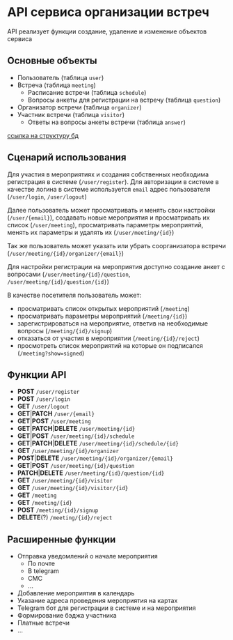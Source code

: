 # API сервиса организации встреч
API реализует функции создание, удаление и изменение объектов сервиса

## Основные объекты
- Пользователь (таблица `user`)
- Встреча (таблица `meeting`)
  - Расписание встречи (таблица `schedule`)
  - Вопросы анкеты для регистрации на встречу (таблица `question`)
- Организатор встречи (таблица `organizer`)
- Участник встречи (таблица `visitor`)
  - Ответы на вопросы анкеты встречи (таблица `answer`)

[ссылка на структуру бд](https://drive.google.com/file/d/1a-PT8_bB9P_0Y4-xweLbE5hc2bcfPStW/view?usp=sharing)
## Сценарий использования
Для участия в мероприятиях и создания собственных необходима регистрация в системе (`/user/register`). Для авторизации в системе в качестве логина в системе используется `email` адрес пользователя (`/user/login`, `/user/logout`)

Далее пользователь может просматривать и менять свои настройки (`/user/{email}`), создавать новые мероприятия и просматривать их список (`/user/meeting`), просматривать параметры мероприятий, менять их параметры и удалять их (`/user/meeting/{id}`)

Так же пользователь может указать или убрать соорганизатора встречи (`/user/meeting/{id}/organizer/{email}`)

Для настройки регистрации на мероприятия доступно создание анкет с вопросами (`/user/meeting/{id}/question`, `/user/meeting/{id}/question/{id}`)

В качестве посетителя пользователь может:
- просматривать список открытых мероприятий (`/meeting`)
- просматривать параметры мероприятий (`/meeting/{id}`)
- зарегистрироваться на мероприятие, ответив на необходимые вопросы (`/meeting/{id}/signup`)
- отказаться от участия в мероприятии (`/meeting/{id}/reject`)
- просмотреть список мероприятий на которые он подписался (`/meeting?show=signed`)

## Функции API
- __POST__ `/user/register`
- __POST__ `/user/login`
- __GET__ `/user/logout`
- __GET__|__PATCH__ `/user/{email}`
- __GET__|__POST__ `/user/meeting`
- __GET__|__PATCH__|__DELETE__ `/user/meeting/{id}`
- __GET__|__POST__ `/user/meeting/{id}/schedule`
- __GET__|__PATCH__|__DELETE__ `/user/meeting/{id}/schedule/{id}`
- __GET__ `/user/meeting/{id}/organizer`
- __POST__|__DELETE__ `/user/meeting/{id}/organizer/{email}`
- __GET__|__POST__ `/user/meeting/{id}/question`
- __PATCH__|__DELETE__ `/user/meeting/{id}/question/{id}`
- __GET__ `/user/meeting/{id}/visitor`
- __GET__ `/user/meeting/{id}/visitor/{id}`
- __GET__ `/meeting`
- __GET__ `/meeting/{id}`
- __POST__ `/meeting/{id}/signup`
- __DELETE__(?) `/meeting/{id}/reject`


## Расширенные функции
- Отправка уведомлений о начале мероприятия
  - По почте
  - В telegram
  - СМС
  - ...
- Добавление мероприятия в календарь
- Указание адреса проведения мероприятия на картах
- Telegram бот для регистрации в системе и на мероприятия
- Формирование бэджа участника
- Платные встречи
- ...
